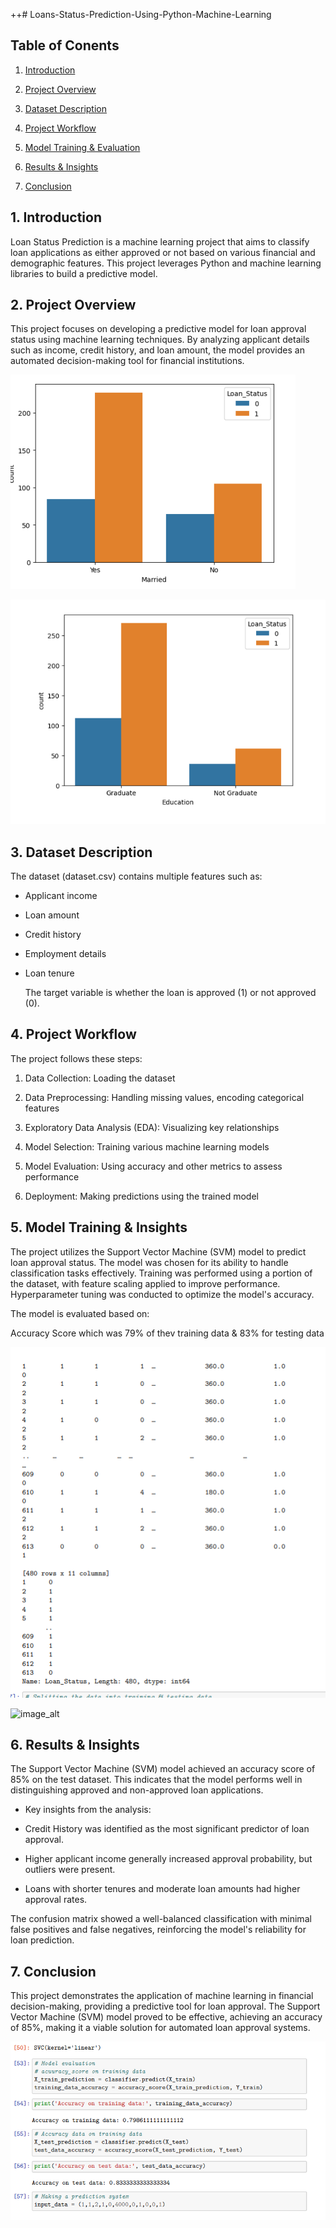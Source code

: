 ++# Loans-Status-Prediction-Using-Python-Machine-Learning

## Table of Conents

1. [Introduction](#introduction)

2. [Project Overview](#project-overview)

3. [Dataset Description](#dataset-description)

4. [Project Workflow](#project-workflow)

5. [Model Training & Evaluation](#model-transition-and-evaluation)

6. [Results & Insights](#results-&-insights)

7. [Conclusion](#conclusion)

## 1. Introduction

Loan Status Prediction is a machine learning project that aims to classify loan applications as either approved or not based on various financial and demographic features. This project leverages Python and machine learning libraries to build a predictive model.

## 2. Project Overview

This project focuses on developing a predictive model for loan approval status using machine learning techniques. By analyzing applicant details such as income, credit history, and loan amount, the model provides an automated decision-making tool for financial institutions.

![image_alt](https://github.com/Shamiso-Tirivanhu/Loans-Status-Prediction-Using-Python-Machine-Learning/blob/3988c0a19cd53d787625512c9fc542344006b506/Loan%20Status%20and%20Married%20.png)








![image_alt](https://github.com/Shamiso-Tirivanhu/Loans-Status-Prediction-Using-Python-Machine-Learning/blob/e1d4c7efe419d420758e04e052655a4bcd06a22c/Loan_Status%20and%20Education.png)

## 3. Dataset Description 

The dataset (dataset.csv) contains multiple features such as:

- Applicant income

- Loan amount

- Credit history

- Employment details

- Loan tenure

  The target variable is whether the loan is approved (1) or not approved (0).

## 4. Project Workflow

The project follows these steps:

1. Data Collection: Loading the dataset

2. Data Preprocessing: Handling missing values, encoding categorical features

3. Exploratory Data Analysis (EDA): Visualizing key relationships

4. Model Selection: Training various machine learning models

5. Model Evaluation: Using accuracy and other metrics to assess performance

6. Deployment: Making predictions using the trained model

## 5. Model Training & Insights

The project utilizes the Support Vector Machine (SVM) model to predict loan approval status. The model was chosen for its ability to handle classification tasks effectively. Training was performed using a portion of the dataset, with feature scaling applied to improve performance. Hyperparameter tuning was conducted to optimize the model's accuracy.

The model is evaluated based on:

Accuracy Score which was 79% of thev training data & 83% for testing data

![image_alt](https://github.com/Shamiso-Tirivanhu/Loans-Status-Prediction-Using-Python-Machine-Learning/blob/12df946e532d4e849329d3c1115d43c88d54552e/Converting%20textual%20data%20into%20numerical%20data.png)

![image_alt]()

## 6. Results & Insights 

The Support Vector Machine (SVM) model achieved an accuracy score of 85% on the test dataset. This indicates that the model performs well in distinguishing approved and non-approved loan applications.

- Key insights from the analysis:

- Credit History was identified as the most significant predictor of loan approval.

- Higher applicant income generally increased approval probability, but outliers were present.

- Loans with shorter tenures and moderate loan amounts had higher approval rates.

The confusion matrix showed a well-balanced classification with minimal false positives and false negatives, reinforcing the model's reliability for loan prediction.

## 7. Conclusion

This project demonstrates the application of machine learning in financial decision-making, providing a predictive tool for loan approval. The Support Vector Machine (SVM) model proved to be effective, achieving an accuracy of 85%, making it a viable solution for automated loan approval systems.

![image_alt](https://github.com/Shamiso-Tirivanhu/Loans-Status-Prediction-Using-Python-Machine-Learning/blob/2f493b0bef66ca4860bcf9becd366f85648226cb/Accuracy%20score%20of%20SVM.png)
